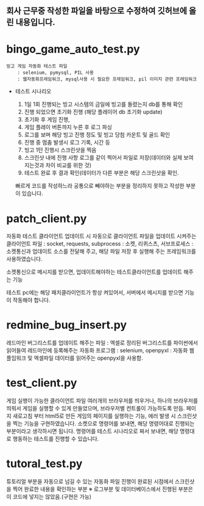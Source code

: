 ## 회사 근무중 작성한 파일을 바탕으로 수정하여 깃허브에 올린 내용입니다.





# bingo_game_auto_test.py

    빙고 게임 자동화 테스트 파일
        : selenium, pymysql, PIL 사용
        : 웹자동화프레임워크, mysql사용 시 필요한 프레임워크, pil 이미지 관련 프레임워크

- 테스트 시나리오
    1.  1일 1회 진행되는 빙고 시스템의 금일에 빙고를 돌렸는지 db를 통해 확인
    2.  진행 되었으면 초기화 진행 (해당 플레이어 db 초기화 update)
    3.  초기화 후 게임 진행, 
    4.  게임 플레이 버튼까지 누른 후 로그 파싱
    5.  로그를 보며 해당 빙고 진행 정도 및 빙고 당첨 카운트 및 골드 확인
    6.  진행 중 멈춤 발생시 로그 기록, 시간 등
    7.  빙고 1턴 진행시 스크린샷을 찍음
    8.  스크린샷 내에 진행 사항 로그를 같이 찍어서 파일로 저장(데이터와 실제 보여지는것과 차이 비교를 위한 것)
    9.  테스트 완료 후 결과 확인(데이터가 다른 부분은 해당 스크린샷을 확인.

    빠르게 코드를 작성하느라 공통으로 빼야하는 부분을 정리하지 못하고 작성한 부분이 있습니다.


# patch_client.py
자동화 테스트 클라이언트 업데이트 시 자동으로 클라이언트 파일을 업데이트 시켜주는 클라이언트 파일
: socket, requests, subprocess
: 소켓, 리퀴스츠, 서브프로세스 : 소켓통신과 업데이트 소스를 전달해 주고, 해당 파일 저장 후 실행해 주는 프레임워크를 사용하였습니다.

소켓통신으로 메시지를 받으면, 업데이트해야하는 테스트클라이언트를 업데이트 해주는 기능

테스트 pc에는 해당 패치클라이언트가 항상 켜있어서, 서버에서 메시지를 받으면 기능이 작동해야 합니다.


# redmine_bug_insert.py
레드마인 버그리스트를 업데이트 해주는 파일
: 엑셀로 정리된 버그리스트를 파이썬에서 읽어들여 레드마인에 등록해주는 자동화 프로그램
: selenium, openpyxl : 자동화 웹플임워크 및 엑셀파일 데이터를 읽어주는 openpyxl을 사용함.


# test_client.py
게임 실행이 가능한 클라이언트 파일
여러개의 브라우저를 띄우거나, 하나의 브라우저를 띄워서 게임을 실행할 수 있게 만들었으며, 브라우저별 컨트롤이 가능하도록 만듬.
페이지 새로고침 부터 html5로 만든 게임의 페이지를 실행하는 기능, 에러 발생 시 스크린샷을 찍는 기능을 구현하였습니다.
소켓으로 명령어를 보내면, 해당 명령어대로 진행되는 부분이라고 생각하시면 됩니다.
명령어를 테스트 시나리오로 짜서 보내면, 해당 명령대로 행동하는 테스트를 진행할 수 있습니다.

# tutoral_test.py
튜토리얼 부분을 자동으로 넘길 수 있는 자동화 파일
진행이 완료된 시점에서 스크린샷을 찍어 완료한 내용을 확인하는 부분
※ 로그부분 및 데이터베이스에서 진행된 부분은 이 코드에 넣지는 않았음.(구현은 가능)

